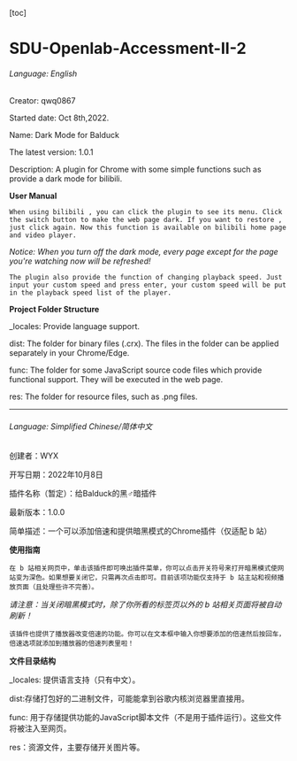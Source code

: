 [toc]

# SDU-Openlab-Accessment-II-2

###### Language: English

Creator: qwq0867

Started date: Oct 8th,2022.

Name: Dark Mode for Balduck

The latest version: 1.0.1

Description: A plugin for Chrome with some simple functions such as provide a dark mode for bilibili.

**User Manual**

    When using bilibili , you can click the plugin to see its menu. Click the switch button to make the web page dark. If you want to restore , just click again. Now this function is available on bilibili home page and video player.

*Notice: When you turn off the dark mode, every page except for the page you're watching now will be refreshed!*

    The plugin also provide the function of changing playback speed. Just input your custom speed and press enter, your custom speed will be put in the playback speed list of the player.

**Project Folder Structure**

_locales: Provide language support.

dist: The folder for binary files (.crx). The files in the folder can be applied separately in your Chrome/Edge.

func: The folder for some JavaScript source code files which provide functional support. They will be executed in the web page.

res: The folder for resource files, such as .png files.

---

###### Language:  Simplified Chinese/简体中文

创建者：WYX

开写日期：2022年10月8日

插件名称（暂定）：给Balduck的黑♂暗插件

最新版本：1.0.0

简单描述：一个可以添加倍速和提供暗黑模式的Chrome插件（仅适配 b 站）

**使用指南**

    在 b 站相关网页中，单击该插件即可唤出插件菜单，你可以点击开关符号来打开暗黑模式使网站变为深色。如果想要关闭它，只需再次点击即可。目前该项功能仅支持于 b 站主站和视频播放页面（且处理些许不完善）。

*请注意：当关闭暗黑模式时，除了你所看的标签页以外的 b 站相关页面将被自动刷新！*

    该插件也提供了播放器改变倍速的功能。你可以在文本框中输入你想要添加的倍速然后按回车，倍速选项就添加到播放器的倍速列表里啦！

**文件目录结构**

_locales: 提供语言支持（只有中文）。

dist:存储打包好的二进制文件，可能能拿到谷歌内核浏览器里直接用。

func: 用于存储提供功能的JavaScript脚本文件（不是用于插件运行）。这些文件将被注入至网页。

res：资源文件，主要存储开关图片等。
